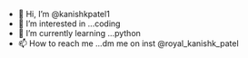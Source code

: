 - 👋 Hi, I’m @kanishkpatel1
- 👀 I’m interested in ...coding
- 🌱 I’m currently learning ...python
- 📫 How to reach me ...dm me on inst @royal_kanishk_patel



